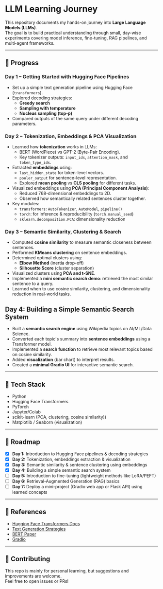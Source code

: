 # LLM Learning Journey

This repository documents my hands-on journey into **Large Language Models (LLMs)**.  
The goal is to build practical understanding through small, day-wise experiments covering model inference, fine-tuning, RAG pipelines, and multi-agent frameworks.

---

## 📅 Progress

### **Day 1 – Getting Started with Hugging Face Pipelines**
- Set up a simple text generation pipeline using Hugging Face (`transformers`).
- Explored decoding strategies:
  - **Greedy search**
  - **Sampling with temperature**
  - **Nucleus sampling (top-p)**
- Compared outputs of the same query under different decoding parameters.

### **Day 2 – Tokenization, Embeddings & PCA Visualization**
- Learned how **tokenization** works in LLMs:
  - BERT (WordPiece) vs GPT-2 (Byte-Pair Encoding).
  - Key tokenizer outputs: `input_ids`, `attention_mask`, and `token_type_ids`.
- Extracted **embeddings** using:
  - `last_hidden_state` for token-level vectors.
  - `pooler_output` for sentence-level representation.
  - Explored **mean pooling** vs **CLS pooling** for different tasks.
- Visualized embeddings using **PCA (Principal Component Analysis)**:
  - Reduced 768-dimensional embeddings to 2D.
  - Observed how semantically related sentences cluster together.
- Key modules:  
  - `transformers`: `AutoTokenizer`, `AutoModel`, `pipeline()`  
  - `torch`: for inference & reproducibility (`torch.manual_seed`)  
  - `sklearn.decomposition.PCA`: dimensionality reduction

### **Day 3 – Semantic Similarity, Clustering & Search**
- Computed **cosine similarity** to measure semantic closeness between sentences.
- Performed **KMeans clustering** on sentence embeddings.
- Determined optimal clusters using:
  - **Elbow Method** (inertia drop-off)
  - **Silhouette Score** (cluster separation)
- Visualized clusters using **PCA and t-SNE**.
- Implemented a **mini semantic search demo**: retrieved the most similar sentence to a query.
- Learned when to use cosine similarity, clustering, and dimensionality reduction in real-world tasks.

## Day 4: Building a Simple Semantic Search System
- Built a **semantic search engine** using Wikipedia topics on AI/ML/Data Science.
- Converted each topic's summary into **sentence embeddings** using a Transformer model.
- Implemented a **search function** to retrieve most relevant topics based on cosine similarity.
- Added **visualization** (bar chart) to interpret results.
- Created a **minimal Gradio UI** for interactive semantic search.

---

## 🔧 Tech Stack
- Python
- Hugging Face Transformers
- PyTorch
- Jupyter/Colab
- scikit-learn (PCA, clustering, cosine similarity))
- Matplotlib / Seaborn (visualization)
---

## 🚀 Roadmap
- [x] **Day 1:** Introduction to Hugging Face pipelines & decoding strategies  
- [x] **Day 2:** Tokenization, embeddings extraction & visualization  
- [x] **Day 3:** Semantic similarity & sentence clustering using embeddings  
- [x] **Day 4:** Building a simple semantic search system  
- [ ] **Day 5:** Introduction to fine-tuning (lightweight methods like LoRA/PEFT)  
- [ ] **Day 6:** Retrieval-Augmented Generation (RAG) basics  
- [ ] **Day 7:** Deploy a mini-project (Gradio web app or Flask API) using learned concepts

---

## 📖 References
- [Hugging Face Transformers Docs](https://huggingface.co/docs/transformers)  
- [Text Generation Strategies](https://huggingface.co/docs/transformers/main/en/generation_strategies)  
- [BERT Paper](https://arxiv.org/abs/1810.04805)
- [Gradio](https://www.gradio.app/guides/quickstart)
  
---

## 🤝 Contributing
This repo is mainly for personal learning, but suggestions and improvements are welcome.  
Feel free to open issues or PRs!
